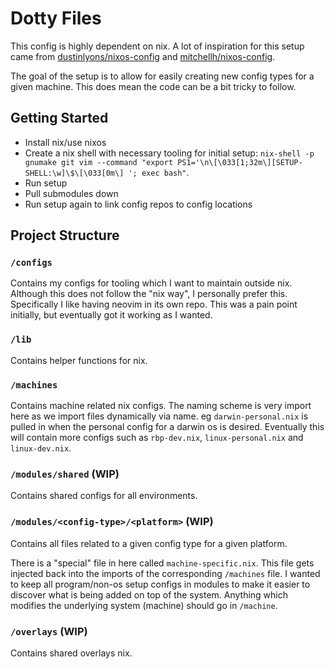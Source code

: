 # Dotty Files

This config is highly dependent on nix. A lot of inspiration for this setup came
from [dustinlyons/nixos-config](https://github.com/dustinlyons/nixos-config/tree/main)
and [mitchellh/nixos-config](https://github.com/mitchellh/nixos-config/tree/main).

The goal of the setup is to allow for easily creating new config types for a given machine.
This does mean the code can be a bit tricky to follow.


## Getting Started

- Install nix/use nixos
- Create a nix shell with necessary tooling for initial setup: `nix-shell -p gnumake git vim --command "export PS1='\n\[\033[1;32m\][SETUP-SHELL:\w]\$\[\033[0m\] '; exec bash"`.
- Run setup
- Pull submodules down
- Run setup again to link config repos to config locations


## Project Structure

### `/configs`
Contains my configs for tooling which I want to maintain outside nix. Although this does
not follow the "nix way", I personally prefer this. Specifically I like having neovim in
its own repo. This was a pain point initially, but eventually got it working as I wanted.


### `/lib`
Contains helper functions for nix.


### `/machines`
Contains machine related nix configs. The naming scheme is very import here as we import
files dynamically via name. eg `darwin-personal.nix` is pulled in when the personal config
for a darwin os is desired. Eventually this will contain more configs such as `rbp-dev.nix`,
`linux-personal.nix` and `linux-dev.nix`.


### `/modules/shared` (WIP)
Contains shared configs for all environments.


### `/modules/<config-type>/<platform>` (WIP)
Contains all files related to a given config type for a given platform.

There is a "special" file in here called `machine-specific.nix`. This file gets injected
back into the imports of the corresponding `/machines` file. I wanted to keep all
program/non-os setup configs in modules to make it easier to discover what is being added
on top of the system. Anything which modifies the underlying system (machine) should go in
`/machine`.


### `/overlays` (WIP)
Contains shared overlays nix.
